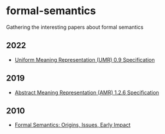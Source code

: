# formal-semantics
Gathering the interesting papers about formal semantics

## 2022
- [Uniform Meaning Representation (UMR) 0.9 Specification](https://github.com/umr4nlp/umr-guidelines/blob/215f88e27528e0ebaa798caa2ba399b311642cb5/guidelines.md)

## 2019
- [Abstract Meaning Representation (AMR) 1.2.6 Specification](https://github.com/amrisi/amr-guidelines/blob/3e1daf8483385fa9386b1c38092209ebd2349c7b/amr.md)

## 2010
- [Formal Semantics: Origins, Issues, Early Impact](https://www.researchgate.net/publication/274129468_Formal_Semantics_Origins_Issues_Early_Impact)
